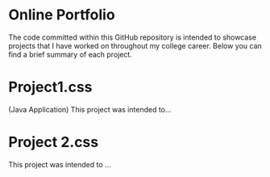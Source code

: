 # Online Portfolio
The code committed within this GitHub repository is intended to showcase projects that I have worked on throughout my college career.  Below you can find a brief summary of each project.

# Project1.css
(Java Application)
This project was intended to...

# Project 2.css
This project was intended to ...
 
